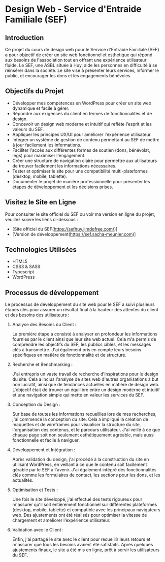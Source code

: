# Design Web - Service d'Entraide Familiale (SEF)

## Introduction

Ce projet du cours de design web pour le Service d'Entraide Familiale (SEF) a pour objectif de créer un site web fonctionnel et esthétique qui répond aux besoins de l'association tout en offrant une expérience utilisateur fluide. Le SEF, une ASBL située à Huy, aide les personnes en difficulté à se réinsérer dans la société. Le site vise à présenter leurs services, informer le public, et encourager les dons et les engagements bénévoles.

## Objectifs du Projet

- Développer mes compétences en WordPress pour créer un site web dynamique et facile à gérer.
- Répondre aux exigences du client en termes de fonctionnalités et de design.
- Concevoir un design web moderne et intuitif qui reflète l'esprit et les valeurs du SEF.
- Appliquer les principes UX/UI pour améliorer l'expérience utilisateur.
- Intégrer un système de gestion de contenu permettant au SEF de mettre à jour facilement les informations.
- Faciliter l'accès aux différentes formes de soutien (dons, bénévolat, legs) pour maximiser l'engagement.
- Créer une structure de navigation claire pour permettre aux utilisateurs de trouver facilement les informations nécessaires.
- Tester et optimiser le site pour une compatibilité multi-plateformes (desktop, mobile, tablette).
- Documenter le projet de manière professionnelle pour présenter les étapes de développement et les décisions prises.

## Visitez le Site en Ligne

Pour consulter le site officiel du SEF ou voir ma version en ligne du projet, veuillez suivre les liens ci-dessous :

- [Site officiel du SEF(https://sefhuy.jimdofree.com/)]
- [Version de développement(https://sef.sacha-meunier.com)]

## Technologies Utilisées

- HTML5
- CSS3 & SASS
- Typescript
- WordPress

## Processus de développement

Le processus de développement du site web pour le SEF a suivi plusieurs étapes clés pour assurer un résultat final à la hauteur des attentes du client et des besoins des utilisateurs :

1. Analyse des Besoins du Client :

    La première étape a consisté à analyser en profondeur les informations fournies par le client ainsi que leur site web actuel. Cela m'a permis de comprendre les objectifs du SEF, les publics cibles, et les messages clés à transmettre. J'ai également pris en compte leurs besoins spécifiques en matière de fonctionnalité et de structure.

2. Recherche et Benchmarking :

    J'ai entrepris un vaste travail de recherche d'inspirations pour le design du site. Cela a inclus l'analyse de sites web d'autres organisations à but non lucratif, ainsi que de tendances actuelles en matière de design web. L'objectif était de trouver un équilibre entre un design moderne et intuitif et une navigation simple qui mette en valeur les services du SEF.

3. Conception du Design :

    Sur base de toutes les informations recueillies lors de mes recherches, j'ai commencé la conception du site. Cela a impliqué la création de maquettes et de wireframes pour visualiser la structure du site, l'organisation des contenus, et le parcours utilisateur. J'ai veillé à ce que chaque page soit non seulement esthétiquement agréable, mais aussi fonctionnelle et facile à naviguer.

4. Développement et Intégration :

    Après validation du design, j'ai procédé à la construction du site en utilisant WordPress, en veillant à ce que le contenu soit facilement gérable par le SEF à l'avenir. J'ai également intégré des fonctionnalités clés comme les formulaires de contact, les sections pour les dons, et les actualités.

5. Optimisation et Tests :

    Une fois le site développé, j'ai effectué des tests rigoureux pour m'assurer qu'il soit entièrement fonctionnel sur différentes plateformes (desktop, mobile, tablette) et compatible avec les principaux navigateurs web. Des ajustements ont été réalisés pour optimiser la vitesse de chargement et améliorer l'expérience utilisateur.

6. Validation avec le Client :

    Enfin, j'ai partagé le site avec le client pour recueillir leurs retours et m'assurer que tous les besoins avaient été satisfaits. Après quelques ajustements finaux, le site a été mis en ligne, prêt à servir les utilisateurs du SEF.